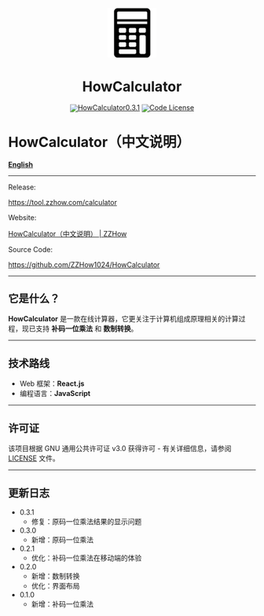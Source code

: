 <div align="center">
  <img src="public/favicon.png" width="20%" alt="HowCalculator" />
  <h1>HowCalculator</h1>
</div>
<div align="center" style="line-height: 1;">
  <a href="https://tool.zzhow.com/calculator"><img alt="HowCalculator0.3.1"
    src="https://img.shields.io/badge/HowCalculator-v0.3.1-blue"/></a>
  <a href="LICENSE"><img alt="Code License"
    src="https://img.shields.io/github/license/ZZHow1024/HowCalculator"></a>
</div>

# **HowCalculator**（中文说明）

[**English**](./README_EN.md)

---

Release:

https://tool.zzhow.com/calculator

Website:

[HowCalculator（中文说明） | ZZHow](https://www.zzhow.com/HowCalculator)

Source Code:

https://github.com/ZZHow1024/HowCalculator

---

## 它是什么？

**HowCalculator** 是一款在线计算器，它更关注于计算机组成原理相关的计算过程，现已支持 **补码一位乘法** 和 **数制转换**。

---

## 技术路线

- Web 框架：**React.js**
- 编程语言：**JavaScript**

---

## 许可证

该项目根据 GNU 通用公共许可证 v3.0 获得许可 -
有关详细信息，请参阅 [LICENSE](https://github.com/ZZHow1024/HowCalculator/blob/main/LICENSE) 文件。

---

## 更新日志

- 0.3.1
    - 修复：原码一位乘法结果的显示问题
- 0.3.0
    - 新增：原码一位乘法
- 0.2.1
    - 优化：补码一位乘法在移动端的体验
- 0.2.0
    - 新增：数制转换
    - 优化：界面布局
- 0.1.0
    - 新增：补码一位乘法
